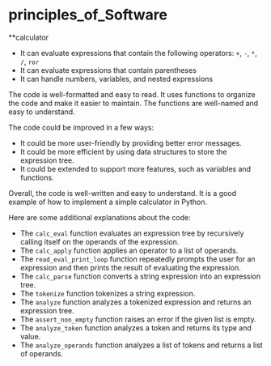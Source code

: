 # principles_of_Software





**calculator

* It can evaluate expressions that contain the following operators: `+`, `-`, `*`, `/`, `ror`
* It can evaluate expressions that contain parentheses
* It can handle numbers, variables, and nested expressions

The code is well-formatted and easy to read. It uses functions to organize the code and make it easier to maintain. The functions are well-named and easy to understand.

The code could be improved in a few ways:

* It could be more user-friendly by providing better error messages.
* It could be more efficient by using data structures to store the expression tree.
* It could be extended to support more features, such as variables and functions.

Overall, the code is well-written and easy to understand. It is a good example of how to implement a simple calculator in Python.

Here are some additional explanations about the code:

* The `calc_eval` function evaluates an expression tree by recursively calling itself on the operands of the expression.
* The `calc_apply` function applies an operator to a list of operands.
* The `read_eval_print_loop` function repeatedly prompts the user for an expression and then prints the result of evaluating the expression.
* The `calc_parse` function converts a string expression into an expression tree.
* The `tokenize` function tokenizes a string expression.
* The `analyze` function analyzes a tokenized expression and returns an expression tree.
* The `assert_non_empty` function raises an error if the given list is empty.
* The `analyze_token` function analyzes a token and returns its type and value.
* The `analyze_operands` function analyzes a list of tokens and returns a list of operands.

